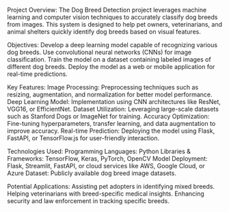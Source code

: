 Project Overview:
The Dog Breed Detection project leverages machine learning and computer vision techniques to accurately classify dog breeds from images. This system is designed to help pet owners, veterinarians, and animal shelters quickly identify dog breeds based on visual features.

Objectives:
Develop a deep learning model capable of recognizing various dog breeds.
Use convolutional neural networks (CNNs) for image classification.
Train the model on a dataset containing labeled images of different dog breeds.
Deploy the model as a web or mobile application for real-time predictions.

Key Features:
Image Processing: Preprocessing techniques such as resizing, augmentation, and normalization for better model performance.
Deep Learning Model: Implementation using CNN architectures like ResNet, VGG16, or EfficientNet.
Dataset Utilization: Leveraging large-scale datasets such as Stanford Dogs or ImageNet for training.
Accuracy Optimization: Fine-tuning hyperparameters, transfer learning, and data augmentation to improve accuracy.
Real-time Prediction: Deploying the model using Flask, FastAPI, or TensorFlow.js for user-friendly interaction.

Technologies Used:
Programming Languages: Python
Libraries & Frameworks: TensorFlow, Keras, PyTorch, OpenCV
Model Deployment: Flask, Streamlit, FastAPI, or cloud services like AWS, Google Cloud, or Azure
Dataset: Publicly available dog breed image datasets.

Potential Applications:
Assisting pet adopters in identifying mixed breeds.
Helping veterinarians with breed-specific medical insights.
Enhancing security and law enforcement in tracking specific breeds.
